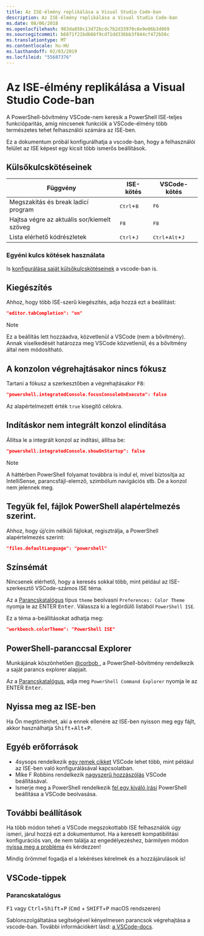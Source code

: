 ```yaml
---
title: Az ISE-élmény replikálása a Visual Studio Code-ban
description: Az ISE-élmény replikálása a Visual Studio Code-ban
ms.date: 08/06/2018
ms.openlocfilehash: 983da850c13d72bcdc7b2d33970c6e9e06b3d869
ms.sourcegitcommit: b6871f21bd666f9cd71dd336bb3f844cf472b56c
ms.translationtype: MT
ms.contentlocale: hu-HU
ms.lasthandoff: 02/03/2019
ms.locfileid: "55687376"
---
```

# <a name="how-to-replicate-the-ise-experience-in-visual-studio-code"></a>Az ISE-élmény replikálása a Visual Studio Code-ban

A PowerShell-bővítmény VSCode-nem keresik a PowerShell ISE-teljes funkcióparitás, amíg nincsenek funkciók a VSCode-élmény több természetes tehet felhasználói számára az ISE-ben.

Ez a dokumentum próbál konfigurálhatja a vscode-ban, hogy a felhasználói felület az ISE képest egy kicsit több ismerős beállítások.

## <a name="key-bindings"></a>Külsőkulcskötéseinek

| Függvény                              | ISE-kötés                  | VSCode-kötés                              |
| ----------------                      | -----------                  | --------------                              |
| Megszakítás és break ladicí program          | <kbd>Ctrl</kbd>+<kbd>B</kbd> | <kbd>F6</kbd>                               |
| Hajtsa végre az aktuális sor/kiemelt szöveg | <kbd>F8</kbd>                | <kbd>F8</kbd>                               |
| Lista elérhető kódrészletek               | <kbd>Ctrl</kbd>+<kbd>J</kbd> | <kbd>Ctrl</kbd>+<kbd>Alt</kbd>+<kbd>J</kbd> |

### <a name="custom-key-bindings"></a>Egyéni kulcs kötések használata

Is [konfigurálása saját külsőkulcskötéseinek](https://code.visualstudio.com/docs/getstarted/keybindings#_custom-keybindings-for-refactorings) a vscode-ban is.

## <a name="tab-completion"></a>Kiegészítés

Ahhoz, hogy több ISE-szerű kiegészítés, adja hozzá ezt a beállítást:

```json
"editor.tabCompletion": "on"
```

> [!NOTE]
> Ez a beállítás lett hozzáadva, közvetlenül a VSCode (nem a bővítmény). Annak viselkedését határozza meg VSCode közvetlenül, és a bővítmény által nem módosítható.

## <a name="no-focus-on-console-when-executing"></a>A konzolon végrehajtásakor nincs fókusz

Tartani a fókusz a szerkesztőben a végrehajtásakor <kbd>F8</kbd>:

```json
"powershell.integratedConsole.focusConsoleOnExecute": false
```

Az alapértelmezett érték `true` kisegítő célokra.

## <a name="dont-start-integrated-console-on-startup"></a>Indításkor nem integrált konzol elindítása

Állítsa le a integrált konzol az indítási, állítsa be:

```json
"powershell.integratedConsole.showOnStartup": false
```

> [!NOTE]
> A háttérben PowerShell folyamat továbbra is indul el, mivel biztosítja az IntelliSense, parancsfájl-elemző, szimbólum navigációs stb. De a konzol nem jelennek meg.

## <a name="assume-files-are-powershell-by-default"></a>Tegyük fel, fájlok PowerShell alapértelmezés szerint.

Ahhoz, hogy új/cím nélküli fájlokat, regisztrálja, a PowerShell alapértelmezés szerint:

```json
"files.defaultLanguage": "powershell"
```

## <a name="color-scheme"></a>Színsémát

Nincsenek elérhető, hogy a keresés sokkal több, mint például az ISE-szerkesztő VSCode-számos ISE téma.

Az a [Parancskatalógus] típus `theme` beolvasni `Preferences: Color Theme` nyomja le az ENTER <kbd>Enter</kbd>.
Válassza ki a legördülő listából `PowerShell ISE`.

Ez a téma a-beállításokat adhatja meg:

```json
"workbench.colorTheme": "PowerShell ISE"
```

## <a name="powershell-command-explorer"></a>PowerShell-paranccsal Explorer

Munkájának köszönhetően [ @corbob ](https://github.com/corbob), a PowerShell-bővítmény rendelkezik a saját parancs explorer alapjait.

Az a [Parancskatalógus], adja meg `PowerShell Command Explorer` nyomja le az ENTER <kbd>Enter</kbd>.

## <a name="open-in-the-ise"></a>Nyissa meg az ISE-ben

Ha Ön megtörténhet, aki a ennek ellenére az ISE-ben nyisson meg egy fájlt, akkor használhatja <kbd>Shift</kbd>+<kbd>Alt</kbd>+<kbd>P</kbd>.

## <a name="other-resources"></a>Egyéb erőforrások

- 4sysops rendelkezik [egy remek cikket](https://4sysops.com/archives/make-visual-studio-code-look-and-behave-like-powershell-ise/) VSCode lehet több, mint például az ISE-ben való konfigurálásával kapcsolatban.
- Mike F Robbins rendelkezik [nagyszerű hozzászólás](https://mikefrobbins.com/2017/08/24/how-to-install-visual-studio-code-and-configure-it-as-a-replacement-for-the-powershell-ise/) VSCode beállításával.
- Ismerje meg a PowerShell rendelkezik [fel egy kiváló írási](https://www.learnpwsh.com/setup-vs-code-for-powershell/) PowerShell beállítása a VSCode beolvasása.

## <a name="more-settings"></a>További beállítások

Ha több módon teheti a VSCode megszokottabb ISE felhasználók úgy ismeri, járul hozzá ezt a dokumentumot. Ha a keresett kompatibilitási konfigurációs van, de nem találja az engedélyezéshez, bármilyen módon [nyissa meg a probléma](https://github.com/PowerShell/vscode-powershell/issues/new/choose) és kérdezzen!

Mindig örömmel fogadja el a lekéréses kérelmek és a hozzájárulások is!

## <a name="vscode-tips"></a>VSCode-tippek

### <a name="command-palette"></a>Parancskatalógus

<kbd>F1</kbd> vagy <kbd>Ctrl</kbd>+<kbd>Shift</kbd>+<kbd>P</kbd> (<kbd>Cmd</kbd> + <kbd> SHIFT</kbd>+<kbd>P</kbd> macOS rendszeren)

Sablonszolgáltatása segítségével kényelmesen parancsok végrehajtása a vscode-ban.
További információkért lásd: [a VSCode-docs](https://code.visualstudio.com/docs/getstarted/userinterface#_command-palette).

[Parancskatalógus]: #command-palette
